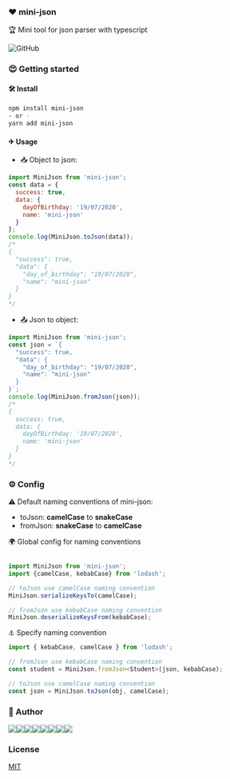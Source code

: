 ### ❤️ mini-json

🏆 Mini tool for json parser with typescript

![GitHub](https://img.shields.io/github/license/tvc12/mini-json?style=flat-square)

### 😍 Getting started

#### 🛠 Install

```bash
npm install mini-json
- or -
yarn add mini-json
```

#### ✈ Usage

+ 📥 Object to json:

```js
import MiniJson from 'mini-json';
const data = {
  success: true,
  data: {
    dayOfBirthday: '19/07/2020',
    name: 'mini-json'
  }
};
console.log(MiniJson.toJson(data));
/*
{
  "success": true,
  "data": {
    "day_of_birthday": "19/07/2020",
    "name": "mini-json"
  }
}
*/
```

+ 📤 Json to object:

```js
import MiniJson from 'mini-json';
const json = `{
  "success": true,
  "data": {
    "day_of_birthday": "19/07/2020",
    "name": "mini-json"
  }
}`;
console.log(MiniJson.fromJson(json));
/*
{
  success: true,
  data: {
    dayOfBirthday: '19/07/2020',
    name: 'mini-json'
  }
}
*/
```

### ⚙ Config

⚠ Default naming conventions of mini-json:

  + toJson: **camelCase** to **snakeCase**
  + fromJson: **snakeCase** to **camelCase**

🌍 Global config for naming conventions

```js

import MiniJson from 'mini-json';
import {camelCase, kebabCase} from 'lodash';

// toJson use camelCase naming convention
MiniJson.serializeKeysTo(camelCase);

// fromJson use kebabCase naming convention
MiniJson.deserializeKeysFrom(kebabCase);
```

⚓ Specify naming convention

```js
import { kebabCase, camelCase } from 'lodash';

// fromJson use kebabCase naming convention
const student = MiniJson.fromJson<Student>(json, kebabCase);

// toJson use camelCase naming convention
const json = MiniJson.toJson(obj, camelCase);
```

### 👶 Author

[![](https://sourcerer.io/fame/tvc12/tvc12/mini-json/images/0)](https://sourcerer.io/fame/tvc12/tvc12/mini-json/links/0)[![](https://sourcerer.io/fame/tvc12/tvc12/mini-json/images/1)](https://sourcerer.io/fame/tvc12/tvc12/mini-json/links/1)[![](https://sourcerer.io/fame/tvc12/tvc12/mini-json/images/2)](https://sourcerer.io/fame/tvc12/tvc12/mini-json/links/2)[![](https://sourcerer.io/fame/tvc12/tvc12/mini-json/images/3)](https://sourcerer.io/fame/tvc12/tvc12/mini-json/links/3)[![](https://sourcerer.io/fame/tvc12/tvc12/mini-json/images/4)](https://sourcerer.io/fame/tvc12/tvc12/mini-json/links/4)[![](https://sourcerer.io/fame/tvc12/tvc12/mini-json/images/5)](https://sourcerer.io/fame/tvc12/tvc12/mini-json/links/5)[![](https://sourcerer.io/fame/tvc12/tvc12/mini-json/images/6)](https://sourcerer.io/fame/tvc12/tvc12/mini-json/links/6)[![](https://sourcerer.io/fame/tvc12/tvc12/mini-json/images/7)](https://sourcerer.io/fame/tvc12/tvc12/mini-json/links/7)

### License

[MIT](LICENSE)
